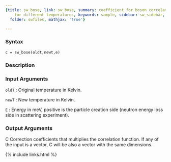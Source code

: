 ```yaml
---
{title: sw_bose, link: sw_bose, summary: coefficient for boson correlation functions
    for different temperatures, keywords: sample, sidebar: sw_sidebar, permalink: sw_bose.html,
  folder: swfiles, mathjax: 'true'}

---
```


### Syntax

`c = sw_bose(oldt,newt,e)`

### Description



### Input Arguments

`oldT`
: Original temperature in Kelvin.

`newT`
: New temperature in Kelvin.

`E`
: Energy in meV, positive is the particle creation side (neutron
  energy loss side in scattering experiment).

### Output Arguments

C         Correction coefficients that multiplies the correlation
          function. If any of the input is a vector, C will be also a
          vector with the same dimensions.

{% include links.html %}
